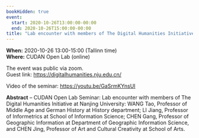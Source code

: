 ```yaml
---
bookHidden: true
event:
  start: 2020-10-26T13:00:00-00:00
  end: 2020-10-26T15:00:00-00:00
title: "Lab encounter with members of The Digital Humanities Initiative at Nanjing University"
---
```


**When:** 2020-10-26 13:00-15:00 (Tallinn time)  
**Where:** CUDAN Open Lab (online)   

The event was public via zoom.  
Guest link: <https://digitalhumanities.nju.edu.cn/>   

Video of the seminar: https://youtu.be/GaSrmKYnsUI

<!--more-->
**Abstract** – CUDAN Open Lab Seminar: Lab encounter with members of The Digital Humanities Initiative at Nanjing University: WANG Tao, Professor of Middle Age and German History at History department; LI Jiang, Professor of Informetrics at School of Information Science; CHEN Gang, Professor of Geographic Information at Department of Geographic Information Science, and CHEN Jing, Professor of Art and Cultural Creativity at School of Arts.
